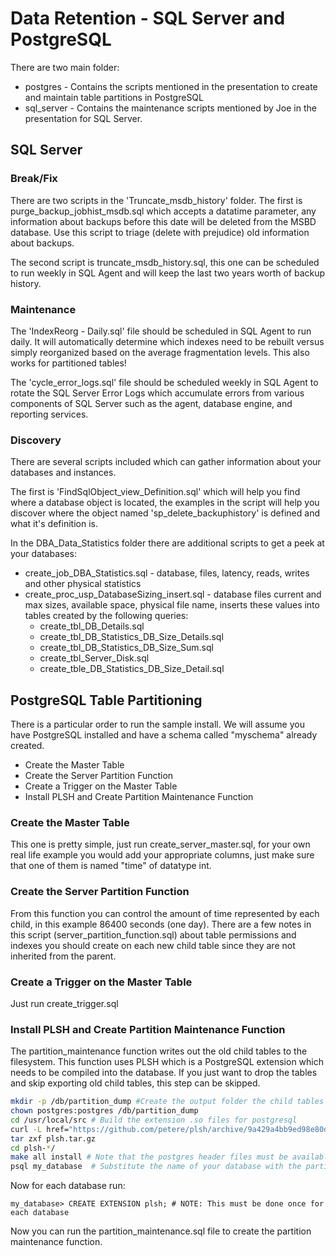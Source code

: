 # Data Retention - SQL Server and PostgreSQL

There are two main folder:
 * postgres - Contains the scripts mentioned in the presentation to create and maintain table partitions in PostgreSQL
 * sql_server - Contains the maintenance scripts mentioned by Joe in the presentation for SQL Server.

## SQL Server

### Break/Fix

There are two scripts in the 'Truncate_msdb_history' folder.  The first is purge_backup_jobhist_msdb.sql which accepts a datatime parameter, any information about backups before this date will be deleted from the MSBD database.  Use this script to triage (delete with prejudice) old information about backups.

The second script is truncate_msdb_history.sql, this one can be scheduled to run weekly in SQL Agent and will keep the last two years worth of backup history.

### Maintenance

The 'IndexReorg - Daily.sql' file should be scheduled in SQL Agent to run daily.  It will automatically determine which indexes need to be rebuilt versus simply reorganized based on the average fragmentation levels.  This also works for partitioned tables!

The 'cycle_error_logs.sql' file should be scheduled weekly in SQL Agent to rotate the SQL Server Error Logs which accumulate errors from various components of SQL Server such as the agent, database engine, and reporting services.

### Discovery

There are several scripts included which can gather information about your databases and instances.

The first is 'FindSqlObject_view_Definition.sql' which will help you find where a database object is located, the examples in the script will help you discover where the object named 'sp_delete_backuphistory' is defined and what it's definition is.

In the DBA_Data_Statistics folder there are additional scripts to get a peek at your databases:
 * create_job_DBA_Statistics.sql - database, files, latency, reads, writes and other physical statistics
 * create_proc_usp_DatabaseSizing_insert.sql - database files current and max sizes, available space, physical file name, inserts these values into tables created by the following queries:
   * create_tbl_DB_Details.sql
   * create_tbl_DB_Statistics_DB_Size_Details.sql
   * create_tbl_DB_Statistics_DB_Size_Sum.sql
   * create_tbl_Server_Disk.sql
   * create_tble_DB_Statistics_DB_Size_Detail.sql


## PostgreSQL Table Partitioning

There is a particular order to run the sample install.  We will assume you have PostgreSQL installed and have a schema called "myschema" already created.

 * Create the Master Table
 * Create the Server Partition Function
 * Create a Trigger on the Master Table
 * Install PLSH and Create Partition Maintenance Function

### Create the Master Table

This one is pretty simple, just run create_server_master.sql, for your own real life example you would add your appropriate columns, just make sure that one of them is named "time" of datatype int.

### Create the Server Partition Function

From this function you can control the amount of time represented by each child, in this example 86400 seconds (one day).  There are a few notes in this script (server_partition_function.sql) about table permissions and indexes you should create on each new child table since they are not inherited from the parent.

### Create a Trigger on the Master Table

Just run create_trigger.sql


### Install PLSH and Create Partition Maintenance Function

The partition_maintenance function writes out the old child tables to the filesystem.  This function uses PLSH which is a PostgreSQL extension which needs to be compiled into the database.  If you just want to drop the tables and skip exporting old child tables, this step can be skipped.

```bash
mkdir -p /db/partition_dump #Create the output folder the child tables will be written to
chown postgres:postgres /db/partition_dump
cd /usr/local/src # Build the extension .so files for postgresql
curl -L href="https://github.com/petere/plsh/archive/9a429a4bb9ed98e80d12a931f90458a712d0adbd.tar.gz">https://github.com/petere/plsh/archive/9a429a4bb9ed98e80d12a931f90458a712d0adbd.tar.gz -o plsh.tar.gz
tar zxf plsh.tar.gz
cd plsh-*/
make all install # Note that the postgres header files must be available
psql my_database  # Substitute the name of your database with the partitioned tables
```

Now for each database run:
```
my_database> CREATE EXTENSION plsh; # NOTE: This must be done once for each database
```

Now you can run the partition_maintenance.sql file to create the partition maintenance function.

